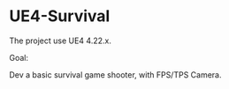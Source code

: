 # UE4-Survival

The project use UE4 4.22.x.

Goal:

Dev a basic survival game shooter, with FPS/TPS Camera.